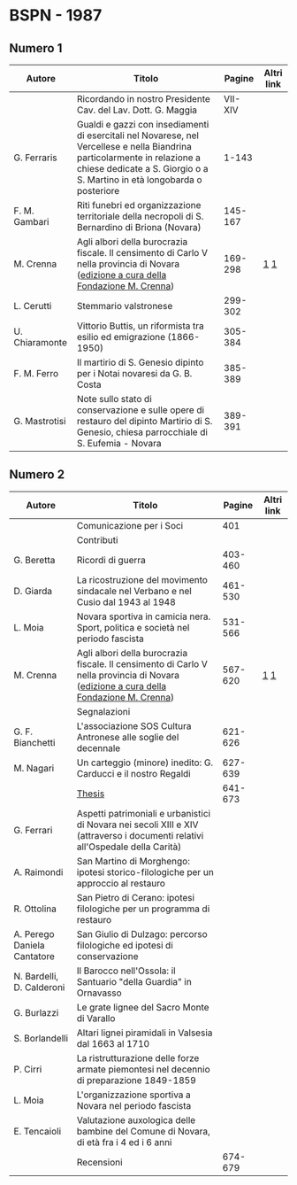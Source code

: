 # BSPN - 1987

## Numero 1

| Autore         | Titolo                                                                                                                                                                                                                                                    | Pagine  | Altri link                                                                                                     |
|----------------|-----------------------------------------------------------------------------------------------------------------------------------------------------------------------------------------------------------------------------------------------------------|---------|----------------------------------------------------------------------------------------------------------------|
|                | Ricordando in nostro Presidente Cav. del Lav. Dott. G. Maggia                                                                                                                                                                                             | VII-XIV |                                                                                                                |
| G. Ferraris    | Gualdi e gazzi con insediamenti di esercitali nel Novarese, nel Vercellese e nella Biandrina particolarmente in relazione a chiese dedicate a S. Giorgio o a S. Martino in età longobarda o posteriore                                                    | 1-143   |                                                                                                                |
| F. M. Gambari  | Riti funebri ed organizzazione territoriale della necropoli di S. Bernardino di Briona (Novara)                                                                                                                                                           | 145-167 |                                                                                                                |
| M. Crenna      | Agli albori della burocrazia fiscale. Il censimento di Carlo V nella provincia di Novara ([edizione a cura della Fondazione M. Crenna](http://progettofondazionedonmariocrenna.oneminutesite.it/files/2015/08/26/28-Carlo_V_-_Prima_e_Seconda_parte.pdf)) | 169-298 | [1](https://www.calameo.com/read/0047331285042afb75163) [1](https://en.calameo.com/read/00473312870ac6fde31c0) |
| L. Cerutti     | Stemmario valstronese                                                                                                                                                                                                                                     | 299-302 |                                                                                                                |
| U. Chiaramonte | Vittorio Buttis, un riformista tra esilio ed emigrazione (1866-1950)                                                                                                                                                                                      | 305-384 |                                                                                                                |
| F. M. Ferro    | Il martirio di S. Genesio dipinto per i Notai novaresi da G. B. Costa                                                                                                                                                                                     | 385-389 |                                                                                                                |
| G. Mastrotisi  | Note sullo stato di conservazione e sulle opere di restauro del dipinto Martirio di S. Genesio, chiesa parrocchiale di S. Eufemia - Novara                                                                                                                | 389-391 |                                                                                                                |

## Numero 2

| Autore                      | Titolo                                                                                                                                                                                                                                                             | Pagine  | Altri link                                                                                                     |
|-----------------------------|--------------------------------------------------------------------------------------------------------------------------------------------------------------------------------------------------------------------------------------------------------------------|---------|----------------------------------------------------------------------------------------------------------------|
|                             | Comunicazione per i Soci                                                                                                                                                                                                                                           | 401     |                                                                                                                |
|                             | Contributi                                                                                                                                                                                                                                                         |         |                                                                                                                |
| G. Beretta                  | Ricordi di guerra                                                                                                                                                                                                                                                  | 403-460 |                                                                                                                |
| D. Giarda                   | La ricostruzione del movimento sindacale nel Verbano e nel Cusio dal 1943 al 1948                                                                                                                                                                                  | 461-530 |                                                                                                                |
| L. Moia                     | Novara sportiva in camicia nera. Sport, politica e società nel periodo fascista                                                                                                                                                                                    | 531-566 |                                                                                                                |
| M. Crenna                   | Agli albori della burocrazia fiscale. Il censimento di Carlo V nella provincia di Novara ([edizione a cura della Fondazione M. Crenna](http://progettofondazionedonmariocrenna.oneminutesite.it/files/2015/08/26/28-Carlo_V_-_Prima_e_Seconda_parte.pdf#page=108)) | 567-620 | [1](https://www.calameo.com/read/0047331285042afb75163) [1](https://en.calameo.com/read/00473312870ac6fde31c0) |
|                             | Segnalazioni                                                                                                                                                                                                                                                       |         |                                                                                                                |
| G. F. Bianchetti            | L'associazione SOS Cultura Antronese alle soglie del decennale                                                                                                                                                                                                     | 621-626 |                                                                                                                |
| M. Nagari                   | Un carteggio (minore) inedito: G. Carducci e il nostro Regaldi                                                                                                                                                                                                     | 627-639 |                                                                                                                |
|                             | [Thesis](http://www.ssno.it/BSPNo/bspn_thesis.html#1987)                                                                                                                                                                                                           | 641-673 |                                                                                                                |
| G. Ferrari                  | Aspetti patrimoniali e urbanistici di Novara nei secoli XIII e XIV (attraverso i documenti relativi all'Ospedale della Carità)                                                                                                                                     |         |                                                                                                                |
| A. Raimondi                 | San Martino di Morghengo: ipotesi storico-filologiche per un approccio al restauro                                                                                                                                                                                 |         |                                                                                                                |
| R. Ottolina                 | San Pietro di Cerano: ipotesi filologiche per un programma di restauro                                                                                                                                                                                             |         |                                                                                                                |
| A. Perego Daniela Cantatore | San Giulio di Dulzago: percorso filologiche ed ipotesi di conservazione                                                                                                                                                                                            |         |                                                                                                                |
| N. Bardelli, D. Calderoni   | Il Barocco nell'Ossola: il Santuario "della Guardia" in Ornavasso                                                                                                                                                                                                  |         |                                                                                                                |
| G. Burlazzi                 | Le grate lignee del Sacro Monte di Varallo                                                                                                                                                                                                                         |         |                                                                                                                |
| S. Borlandelli              | Altari lignei piramidali in Valsesia dal 1663 al 1710                                                                                                                                                                                                              |         |                                                                                                                |
| P. Cirri                    | La ristrutturazione delle forze armate piemontesi nel decennio di preparazione 1849-1859                                                                                                                                                                           |         |                                                                                                                |
| L. Moia                     | L'organizzazione sportiva a Novara nel periodo fascista                                                                                                                                                                                                            |         |                                                                                                                |
| E. Tencaioli                | Valutazione auxologica delle bambine del Comune di Novara, di età fra i 4 ed i 6 anni                                                                                                                                                                              |         |                                                                                                                |
|                             | Recensioni                                                                                                                                                                                                                                                         | 674-679 |                                                                                                                |
